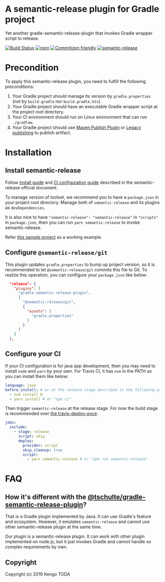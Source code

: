 # A semantic-release plugin for Gradle project

Yet another gradle-semantic-release-plugin that invokes Gradle wrapper script to release.

[![Build Status](https://travis-ci.com/KengoTODA/gradle-semantic-release-plugin.svg?branch=master)](https://travis-ci.com/KengoTODA/gradle-semantic-release-plugin)
[![npm](https://badgen.net/npm/v/gradle-semantic-release-plugin)](https://www.npmjs.com/package/gradle-semantic-release-plugin)
[![Commitizen friendly](https://img.shields.io/badge/commitizen-friendly-brightgreen.svg)](http://commitizen.github.io/cz-cli/)
[![semantic-release](https://img.shields.io/badge/%20%20%F0%9F%93%A6%F0%9F%9A%80-semantic--release-e10079.svg)](https://github.com/semantic-release/semantic-release)

# Precondition

To apply this semantic-release plugin, you need to fulfill the following preconditions:

1. Your Gradle project should manage its version by `gradle.properties` (not by `build.gradle` nor `build.gradle.kts`).
2. Your Gradle project should have an executable Gradle wrapper script at the project root directory.
3. Your CI environment should run on Linux environment that can run `./gradlew`.
4. Your Gradle project should use [Maven Publish Plugin](https://docs.gradle.org/current/userguide/publishing_maven.html) or [Legacy publishing](https://docs.gradle.org/current/userguide/artifact_management.html) to publish artifact.

# Installation

## Install semantic-release

Follow [install guide](https://semantic-release.gitbook.io/semantic-release/usage/installation) and [CI configuration guide](https://semantic-release.gitbook.io/semantic-release/usage/ci-configuration) described in the semantic-release official document.

To manage version of toolset, we recommend you to have a `package.json` in your project root directory. Manage both of `semantic-release` and its plugins as `devDependencies`.

It is also nice to have `"semantic-release": "semantic-release"` in `"scripts"` in `package.json`, then you can run `yarn semantic-release` to invoke semantic-release.

Refer [this sample project](https://github.com/KengoTODA/gradle-boilerplate) as a working example.

## Configure `@semantic-release/git`

This plugin updates `gradle.properties` to bump up project version, so it is recommended to let `@semantic-release/git` commits this file to Git. To realize this operation, you can configure your `package.json` like below:

```json
  "release": {
    "plugins": [
      "gradle-semantic-release-plugin",
      [
        "@semantic-release/git",
        {
          "assets": [
            "gradle.properties"
          ]
        }
      ]
    ]
  },
```

## Configure your CI

If your CI configuration is for java app development, then you may need to install `node` and `yarn` by your own.
For Travis CI, it has `nvm` in the PATH so you can install them like below:

```yml
language: java
before_install: # or at the release stage described in the following part
  - nvm install 8
  - yarn install # or "npm ci"
```

Then trigger `semantic-release` at the release stage. For now the build stage is recommended over [the travis-deploy-once](https://github.com/semantic-release/travis-deploy-once):

```yml
jobs:
  include:
    - stage: release
      script: skip
      deploy:
        provider: script
        skip_cleanup: true
        script:
          - yarn semantic-release # or "npm run semantic-release"
```

# FAQ
## How it's different with the [@tschulte/gradle-semantic-release-plugin](https://github.com/tschulte/gradle-semantic-release-plugin)?

That is a Gradle plugin implemented by Java. It can use Gradle's feature and ecosystem. However, it emulates `semantic-release` and cannot use other semantic-release plugin at the same time.

Our plugin is a semantic-release plugin. It can work with other plugin implemented on node.js, but it just invokes Gradle and cannot handle so complex requirements by own.

## Copyright

Copyright (c) 2019 Kengo TODA
